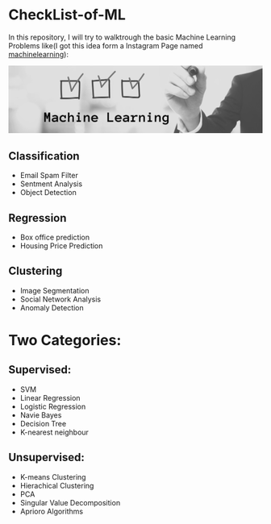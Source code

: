 # CheckList-of-ML

In this repository, I will try to walktrough the basic Machine Learning Problems like(I got this idea form a Instagram Page named [machinelearning](https://www.instagram.com/machinelearning/)):

![](src/images/r_logo.png)

Classification
---
- Email Spam Filter
- Sentment Analysis
- Object Detection 

Regression
----
- Box office prediction
- Housing Price Prediction

Clustering
---
- Image Segmentation
- Social Network Analysis
- Anomaly Detection


# Two Categories:
Supervised:
---
- SVM
-  Linear Regression
- Logistic Regression
- Navie Bayes
- Decision Tree
- K-nearest neighbour

Unsupervised:
---
- K-means Clustering
- Hierachical Clustering
- PCA
- Singular Value Decomposition
- Aprioro Algorithms
